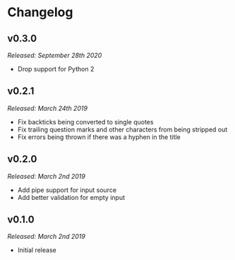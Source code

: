 # Changelog

## v0.3.0

*Released: September 28th 2020*

- Drop support for Python 2

## v0.2.1

*Released: March 24th 2019*

- Fix backticks being converted to single quotes
- Fix trailing question marks and other characters from being stripped out
- Fix errors being thrown if there was a hyphen in the title

## v0.2.0

*Released: March 2nd 2019*

- Add pipe support for input source
- Add better validation for empty input

## v0.1.0

*Released: March 2nd 2019*

- Initial release 
